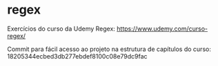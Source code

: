 # regex

Exercícios do curso da Udemy Regex:
https://www.udemy.com/curso-regex/

Commit para fácil acesso ao projeto na estrutura de capítulos do curso: 18205344ecbed3db277ebdef8100c08e79dc9fac